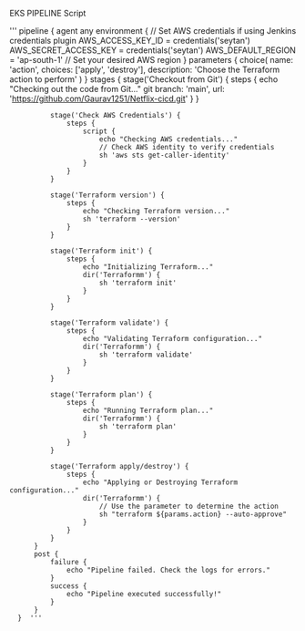 EKS PIPELINE Script

'''
      pipeline {
          agent any
          environment {
              // Set AWS credentials if using Jenkins credentials plugin
              AWS_ACCESS_KEY_ID = credentials('seytan')
              AWS_SECRET_ACCESS_KEY = credentials('seytan')
              AWS_DEFAULT_REGION = 'ap-south-1'  // Set your desired AWS region
          }
          parameters {
              choice(
                  name: 'action',
                  choices: ['apply', 'destroy'],
                  description: 'Choose the Terraform action to perform'
              )
          }
          stages {
              stage('Checkout from Git') {
                  steps {
                      echo "Checking out the code from Git..."
                      git branch: 'main', url: 'https://github.com/Gaurav1251/Netflix-cicd.git'
                  }
              }
              
              stage('Check AWS Credentials') {
                  steps {
                      script {
                          echo "Checking AWS credentials..."
                          // Check AWS identity to verify credentials
                          sh 'aws sts get-caller-identity'
                      }
                  }
              }
      
              stage('Terraform version') {
                  steps {
                      echo "Checking Terraform version..."
                      sh 'terraform --version'
                  }
              }
      
              stage('Terraform init') {
                  steps {
                      echo "Initializing Terraform..."
                      dir('Terraformm') {
                          sh 'terraform init'
                      }
                  }
              }
      
              stage('Terraform validate') {
                  steps {
                      echo "Validating Terraform configuration..."
                      dir('Terraformm') {
                          sh 'terraform validate'
                      }
                  }
              }
      
              stage('Terraform plan') {
                  steps {
                      echo "Running Terraform plan..."
                      dir('Terraformm') {
                          sh 'terraform plan'
                      }
                  }
              }
      
              stage('Terraform apply/destroy') {
                  steps {
                      echo "Applying or Destroying Terraform configuration..."
                      dir('Terraformm') {
                          // Use the parameter to determine the action
                          sh "terraform ${params.action} --auto-approve"
                      }
                  }
              }
          }
          post {
              failure {
                  echo "Pipeline failed. Check the logs for errors."
              }
              success {
                  echo "Pipeline executed successfully!"
              }
          }
      }  '''
